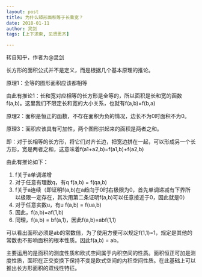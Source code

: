 ```yaml
---
layout: post
title: 为什么矩形面积等于长乘宽？
date: 2018-01-11
author: 灵剑
tags: [上下求索, 见贤思齐]

---
```


 转自知乎，作者为@[灵剑](https://www.zhihu.com/question/264893261/answer/286954136)

长方形的面积公式并不是定义，而是根据几个基本原理的推论。

原理1：全等的图形面积应该都相等

由此有推论1：长和宽对应相等的长方形是全等的，所以面积是长和宽的函数f(a,b)。这里我们不限定长和宽的大小关系，也就有f(a,b)=f(b,a)

原理2：面积是恒正的函数，不存在面积为负的情况，边长不为0时面积不为0。

原理3：面积应该具有可加性，两个图形拼起来的面积是两者之和。

即：对于长相等的长方形，将它们对齐长边，把宽边拼在一起，可以形成另一个长方形，宽是两者之和，这意味着f(a1+a2,b)=f(a1,b)+f(a2,b)

由此有推论如下：

1. f关于a单调递增
2. 对于任意有理数q，有q f(a,b) = f(qa,b)
3. f关于a连续（即证明f(a,b)在a趋向于0时右极限为0，首先单调递减有下界所以极限一定存在，其次用第二条证明f(a,b)可以任意接近于0，因此就是0）
4. 对于任意实数u，有u f(a,b) = f(ua,b)
5. 因此，f(a,b)=af(1,b)
6. 同理，f(a,b) = bf(a,1)，因此f(a,b)=abf(1,1)

可以看出面积必须是ab的常数倍，为了使用方便可以规定f(1,1)=1，规定是其他的常数也不影响面积的根本性质。因此f(a,b) = ab。

主要运用的是面积的测度性质和欧式空间属于内积空间的性质。面积恒正可加是测度性质，面积在正交变换下保持不变是欧式空间的内积空间性质。在此基础上可以推出长方形面积的双线性特征。